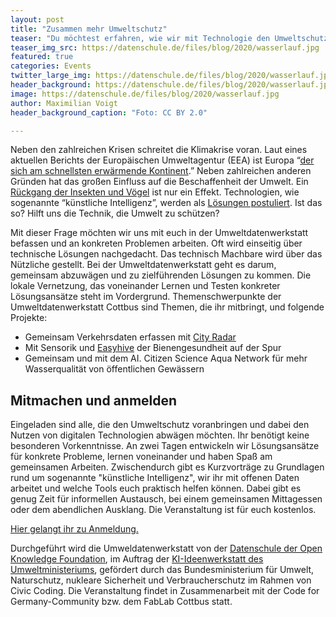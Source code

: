 ```yaml
---
layout: post
title: "Zusammen mehr Umweltschutz"
teaser: "Du möchtest erfahren, wie wir mit Technologie den Umweltschutz stärken können? Dann komm am 13. und 14. Juli zur Umweltdatenwerkstatt Cottbus. Eingeladen sind alle Menschen mit Interesse am Umweltschutz und digitalen Technologien."
teaser_img_src: https://datenschule.de/files/blog/2020/wasserlauf.jpg
featured: true
categories: Events
twitter_large_img: https://datenschule.de/files/blog/2020/wasserlauf.jpg
header_background: https://datenschule.de/files/blog/2020/wasserlauf.jpg
image: https://datenschule.de/files/blog/2020/wasserlauf.jpg
author: Maximilian Voigt
header_background_caption: "Foto: CC BY 2.0"

---
```

Neben den zahlreichen Krisen schreitet die Klimakrise voran. Laut eines aktuellen Berichts der Europäischen Umweltagentur (EEA) ist Europa “[der sich am schnellsten erwärmende Kontinent](https://www.rnd.de/politik/ueberschwemmungen-hitze-und-braende-europa-bereitet-sich-laut-bericht-zu-wenig-auf-klimakrise-vor-3YNVG2N7CJLPLB7YDDVWV5PVVA.html).” Neben zahlreichen anderen Gründen hat das großen Einfluss auf die Beschaffenheit der Umwelt. Ein [Rückgang der Insekten und Vögel](https://www.nabu.de/tiere-und-pflanzen/voegel/gefaehrdungen/24661.html) ist nur ein Effekt. Technologien, wie sogenannte “künstliche Intelligenz”, werden als [Lösungen postuliert](https://www.boell.de/de/kuenstliche-intelligenz-und-klimawandel). Ist das so? Hilft uns die Technik, die Umwelt zu schützen? 

Mit dieser Frage möchten wir uns mit euch in der Umweltdatenwerkstatt befassen und an konkreten Problemen arbeiten. Oft wird einseitig über technische Lösungen nachgedacht. Das technisch Machbare wird über das Nützliche gestellt. Bei der Umweltdatenwerkstatt geht es darum, gemeinsam abzuwägen und zu zielführenden Lösungen zu kommen. Die lokale Vernetzung, das voneinander Lernen und Testen konkreter Lösungsansätze steht im Vordergrund. Themenschwerpunkte der Umweltdatenwerkstatt Cottbus sind Themen, die ihr mitbringt, und folgende Projekte: 

* Gemeinsam Verkehrsdaten erfassen mit [City Radar](https://fablab-cottbus.de/projects/CitRad/)
* Mit Sensorik und [Easyhive](https://easyhive.org/) der Bienengesundheit auf der Spur
* Gemeinsam und mit dem AI. Citizen Science Aqua Network für mehr Wasserqualität von öffentlichen Gewässern

## Mitmachen und anmelden
Eingeladen sind alle, die den Umweltschutz voranbringen und dabei den Nutzen von digitalen Technologien abwägen möchten. Ihr benötigt keine besonderen Vorkenntnisse. An zwei Tagen entwickeln wir Lösungsansätze für konkrete Probleme, lernen voneinander und haben Spaß am gemeinsamen Arbeiten. Zwischendurch gibt es Kurzvorträge zu Grundlagen rund um sogenannte "künstliche Intelligenz", wir ihr mit offenen Daten arbeitet und welche Tools euch praktisch helfen können. Dabei gibt es genug Zeit für informellen Austausch, bei einem gemeinsamen Mittagessen oder dem abendlichen Ausklang. Die Veranstaltung ist für euch kostenlos.

[Hier gelangt ihr zu Anmeldung.](https://cloud.okfn.de/apps/forms/s/iq4fbzdL7CW39aS8HBjA7Xam) 

Durchgeführt wird die Umweldatenwerkstatt von der [Datenschule der Open Knowledge Foundation](https://datenschule.de/workshops/umweltdatenwerkstatt/), im Auftrag der [KI-Ideenwerkstatt des Umweltministeriums](https://www.ki-ideenwerkstatt.de/), gefördert durch das Bundesministerium für Umwelt, Naturschutz, nukleare Sicherheit und Verbraucherschutz im Rahmen von Civic Coding. Die Veranstaltung findet in Zusammenarbeit mit der Code for Germany-Community bzw. dem FabLab Cottbus statt.


